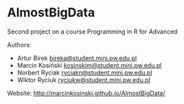 AlmostBigData
=============

Second project on a course Programming in R for Advanced


Authors:
- Artur Birek bireka@student.mini.pw.edu.pl
- Marcin Kosiński kosinskim@student.mini.pw.edu.pl
- Norbert Ryciak ryciakn@student.mini.pw.edu.pl
- Wiktor Ryciuk ryciukw@student.mini.pw.edu.pl


Website:
http://marcinkosinski.github.io/AlmostBigData/
